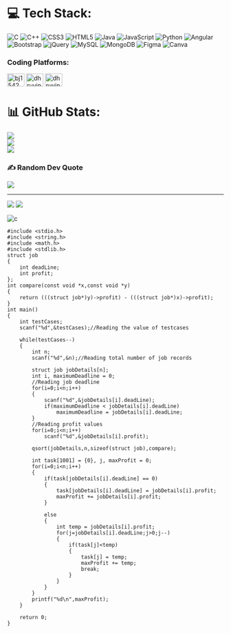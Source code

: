 # 💻 Tech Stack:
![C](https://img.shields.io/badge/c-%2300599C.svg?style=for-the-badge&logo=c&logoColor=white) ![C++](https://img.shields.io/badge/c++-%2300599C.svg?style=for-the-badge&logo=c%2B%2B&logoColor=white) ![CSS3](https://img.shields.io/badge/css3-%231572B6.svg?style=for-the-badge&logo=css3&logoColor=white) ![HTML5](https://img.shields.io/badge/html5-%23E34F26.svg?style=for-the-badge&logo=html5&logoColor=white) ![Java](https://img.shields.io/badge/java-%23ED8B00.svg?style=for-the-badge&logo=java&logoColor=white) ![JavaScript](https://img.shields.io/badge/javascript-%23323330.svg?style=for-the-badge&logo=javascript&logoColor=%23F7DF1E) ![Python](https://img.shields.io/badge/python-3670A0?style=for-the-badge&logo=python&logoColor=ffdd54) ![Angular](https://img.shields.io/badge/angular-%23DD0031.svg?style=for-the-badge&logo=angular&logoColor=white)  ![Bootstrap](https://img.shields.io/badge/bootstrap-%23563D7C.svg?style=for-the-badge&logo=bootstrap&logoColor=white) ![jQuery](https://img.shields.io/badge/jquery-%230769AD.svg?style=for-the-badge&logo=jquery&logoColor=white) ![MySQL](https://img.shields.io/badge/mysql-%2300f.svg?style=for-the-badge&logo=mysql&logoColor=white) ![MongoDB](https://img.shields.io/badge/MongoDB-%234ea94b.svg?style=for-the-badge&logo=mongodb&logoColor=white) 	![Figma](https://img.shields.io/badge/figma-%23F24E1E.svg?style=for-the-badge&logo=figma&logoColor=white) ![Canva](https://img.shields.io/badge/Canva-%2300C4CC.svg?style=for-the-badge&logo=Canva&logoColor=white)
<h3 align="left">Coding Platforms:</h3>
<p align="left">
<a href="https://www.hackerrank.com/bj1542" target="blank"><img align="center" src="https://raw.githubusercontent.com/rahuldkjain/github-profile-readme-generator/master/src/images/icons/Social/hackerrank.svg" alt="bj1542" height="30" width="40" /></a>
<a href="https://www.leetcode.com/dhruvinkumar_bhatt11" target="blank"><img align="center" src="https://raw.githubusercontent.com/rahuldkjain/github-profile-readme-generator/master/src/images/icons/Social/leet-code.svg" alt="dhruvinkumar_bhatt11" height="30" width="40" /></a>
<a href="https://auth.geeksforgeeks.org/user/dhruvinbhatt11" target="blank"><img align="center" src="https://raw.githubusercontent.com/rahuldkjain/github-profile-readme-generator/master/src/images/icons/Social/geeks-for-geeks.svg" alt="dhruvinbhatt11" height="30" width="40" /></a>
</p>

# 📊 GitHub Stats:
![](https://github-readme-stats.vercel.app/api?username=dhruvinkumar&theme=dark&hide_border=false&include_all_commits=false&count_private=false)<br/>
![](https://github-readme-streak-stats.herokuapp.com/?user=dhruvinkumar&theme=dark&hide_border=false)<br/>
![](https://github-readme-stats.vercel.app/api/top-langs/?username=dhruvinkumar&theme=dark&hide_border=false&include_all_commits=false&count_private=false&layout=compact)

### ✍️ Random Dev Quote
![](https://quotes-github-readme.vercel.app/api?type=horizontal&theme=radical)

---
![](https://visitcount.itsvg.in/api?id=dhruvinkumar&icon=0&color=0)
![](https://github-readme-activity-graph.cyclic.app/graph?username=dhruvinkumar&theme=nightowl)
<!-- Proudly created with GPRM ( https://gprm.itsvg.in ) -->
![c](https://img.shields.io/badge/C-00599C?style=for-the-badge&logo=c&logoColor=white) 
```
#include <stdio.h>
#include <string.h>
#include <math.h>
#include <stdlib.h>
struct job
{
    int deadLine;
    int profit;
};
int compare(const void *x,const void *y)
{
    return (((struct job*)y)->profit) - (((struct job*)x)->profit);
}
int main() 
{
    int testCases;
    scanf("%d",&testCases);//Reading the value of testcases
    
    while(testCases--)
    {
        int n;
        scanf("%d",&n);//Reading total number of job records
        
        struct job jobDetails[n];
        int i, maximumDeadline = 0;
        //Reading job deadline
        for(i=0;i<n;i++)
        {
            scanf("%d",&jobDetails[i].deadLine);
            if(maximumDeadline < jobDetails[i].deadLine)
                maximumDeadline = jobDetails[i].deadLine;
        }
        //Reading profit values
        for(i=0;i<n;i++)
            scanf("%d",&jobDetails[i].profit);
        
        qsort(jobDetails,n,sizeof(struct job),compare);
        
        int task[1001] = {0}, j, maxProfit = 0;
        for(i=0;i<n;i++)
        {
            if(task[jobDetails[i].deadLine] == 0)
            {
                task[jobDetails[i].deadLine] = jobDetails[i].profit;
                maxProfit += jobDetails[i].profit;
            }
                
            else
            {
                int temp = jobDetails[i].profit;
                for(j=jobDetails[i].deadLine;j>0;j--)
                {
                    if(task[j]<temp)
                    {
                        task[j] = temp;
                        maxProfit += temp;
                        break;
                    }
                }
            }
        }
        printf("%d\n",maxProfit);        
    }
    
    return 0;
}
```
